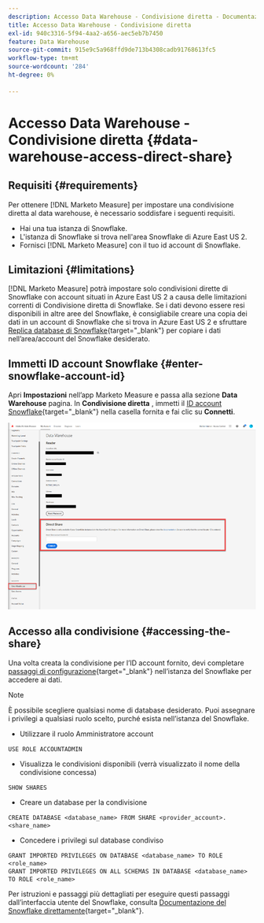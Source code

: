 ```yaml
---
description: Accesso Data Warehouse - Condivisione diretta - Documentazione del prodotto
title: Accesso Data Warehouse - Condivisione diretta
exl-id: 940c3316-5f94-4aa2-a656-aec5eb7b7450
feature: Data Warehouse
source-git-commit: 915e9c5a968ffd9de713b4308cadb91768613fc5
workflow-type: tm+mt
source-wordcount: '284'
ht-degree: 0%

---
```


# Accesso Data Warehouse - Condivisione diretta {#data-warehouse-access-direct-share}

## Requisiti {#requirements}

Per ottenere [!DNL Marketo Measure] per impostare una condivisione diretta al data warehouse, è necessario soddisfare i seguenti requisiti.

* Hai una tua istanza di Snowflake.
* L&#39;istanza di Snowflake si trova nell&#39;area Snowflake di Azure East US 2.
* Fornisci [!DNL Marketo Measure] con il tuo id account di Snowflake.

## Limitazioni {#limitations}

[!DNL Marketo Measure] potrà impostare solo condivisioni dirette di Snowflake con account situati in Azure East US 2 a causa delle limitazioni correnti di Condivisione diretta di Snowflake. Se i dati devono essere resi disponibili in altre aree del Snowflake, è consigliabile creare una copia dei dati in un account di Snowflake che si trova in Azure East US 2 e sfruttare [Replica database di Snowflake](https://docs.snowflake.com/en/user-guide/database-replication-intro.html){target="_blank"} per copiare i dati nell’area/account del Snowflake desiderato.

## Immetti ID account Snowflake {#enter-snowflake-account-id}

Apri **Impostazioni** nell’app Marketo Measure e passa alla sezione **Data Warehouse** pagina. In **Condivisione diretta** , immetti il [ID account Snowflake](https://docs.snowflake.com/en/user-guide/admin-account-identifier.html){target="_blank"} nella casella fornita e fai clic su **Connetti**.

![](assets/data-warehouse-access-direct-share-1.png)

## Accesso alla condivisione {#accessing-the-share}

Una volta creata la condivisione per l’ID account fornito, devi completare [passaggi di configurazione](https://docs.snowflake.com/en/user-guide/data-share-consumers.html){target="_blank"} nell’istanza del Snowflake per accedere ai dati.

>[!NOTE]
>
>È possibile scegliere qualsiasi nome di database desiderato. Puoi assegnare i privilegi a qualsiasi ruolo scelto, purché esista nell’istanza del Snowflake.

* Utilizzare il ruolo Amministratore account

```
USE ROLE ACCOUNTADMIN
```

* Visualizza le condivisioni disponibili (verrà visualizzato il nome della condivisione concessa)

```
SHOW SHARES
```

* Creare un database per la condivisione

```
CREATE DATABASE <database_name> FROM SHARE <provider_account>.<share_name>
```

* Concedere i privilegi sul database condiviso

```
GRANT IMPORTED PRIVILEGES ON DATABASE <database_name> TO ROLE <role_name>
GRANT IMPORTED PRIVILEGES ON ALL SCHEMAS IN DATABASE <database_name> TO ROLE <role_name>
```

Per istruzioni e passaggi più dettagliati per eseguire questi passaggi dall’interfaccia utente del Snowflake, consulta [Documentazione del Snowflake direttamente](https://docs.snowflake.com/en/user-guide/data-share-consumers.html){target="_blank"}.
